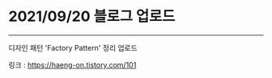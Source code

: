 # 2021/09/20 블로그 업로드
----------------------------
디자인 패턴 'Factory Pattern' 정리 업로드

링크 : https://haeng-on.tistory.com/101
